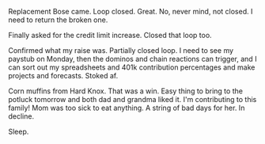 Replacement Bose came. Loop closed. Great. No, never mind, not closed. I need to return the broken one.

Finally asked for the credit limit increase. Closed that loop too.

Confirmed what my raise was. Partially closed loop. I need to see my paystub on Monday, then the dominos and chain reactions can trigger, and I can sort out my spreadsheets and 401k contribution percentages and make projects and forecasts. Stoked af.

Corn muffins from Hard Knox. That was a win. Easy thing to bring to the potluck tomorrow and both dad and grandma liked it. I'm contributing to this family! Mom was too sick to eat anything. A string of bad days for her. In decline.

Sleep.
